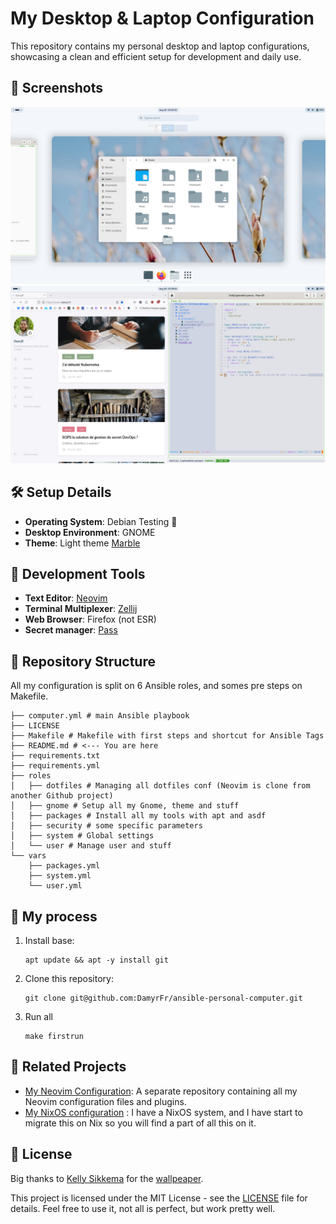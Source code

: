 # My Desktop & Laptop Configuration

This repository contains my personal desktop and laptop configurations, showcasing a clean and efficient setup for development and daily use.

## 📸 Screenshots

![View from classic desktop](./img/classic.png)
![View from IDE desktop](./img/ide.png)

## 🛠️ Setup Details

- **Operating System**: Debian Testing 🍥
- **Desktop Environment**: GNOME
- **Theme**: Light theme [Marble](https://github.com/imarkoff/Marble-shell-theme)

## 🧰 Development Tools

- **Text Editor**: [Neovim](https://www.damyr.fr/posts/neovim/)
- **Terminal Multiplexer**: [Zellij](https://www.damyr.fr/posts/zellij/)
- **Web Browser**: Firefox (not ESR)
- **Secret manager**: [Pass](https://www.damyr.fr/posts/passwordmanager/)

## 📁 Repository Structure

All my configuration is split on 6 Ansible roles, and somes pre steps on Makefile.

```
├── computer.yml # main Ansible playbook
├── LICENSE
├── Makefile # Makefile with first steps and shortcut for Ansible Tags
├── README.md # <--- You are here 
├── requirements.txt
├── requirements.yml
├── roles
│   ├── dotfiles # Managing all dotfiles conf (Neovim is clone from another Github project)
│   ├── gnome # Setup all my Gnome, theme and stuff
│   ├── packages # Install all my tools with apt and asdf
│   ├── security # some specific parameters
│   ├── system # Global settings
│   └── user # Manage user and stuff
└── vars
    ├── packages.yml
    ├── system.yml
    └── user.yml
```

## 🚀 My process

1. Install base:
   ```
   apt update && apt -y install git
   ```
1. Clone this repository:
   ```
   git clone git@github.com:DamyrFr/ansible-personal-computer.git
   ```
3. Run all
   ```
   make firstrun
   ```

## 🔗 Related Projects

- [My Neovim Configuration](https://github.com/yourusername/neovim-config): A separate repository containing all my Neovim configuration files and plugins.
- [My NixOS configuration](https://github.com/DamyrFr/MyNixOSConfig) : I have a NixOS system, and I have start to migrate this on Nix so you will find a part of all this on it.

## 📄 License

Big thanks to [Kelly Sikkema](https://unsplash.com/fr/@kellysikkema) for the [wallpeaper](https://unsplash.com/fr/photos/boutons-floraux-roses-dans-une-lentille-a-bascule-Gxzgc6OJjlo).

This project is licensed under the MIT License - see the [LICENSE](LICENSE) file for details. Feel free to use it, not all is perfect, but work pretty well.
